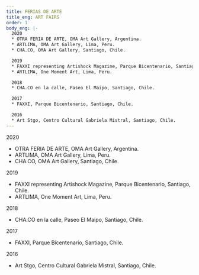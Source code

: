 ```yaml
---
title: FERIAS DE ARTE
title_eng: ART FAIRS
order: 1
body_eng: |-
  2020
  * OTRA FERIA DE ARTE, OMA Art Gallery, Argentina.
  * ARTLIMA, OMA Art Gallery, Lima, Peru.
  * CHA.CO, OMA Art Gallery, Santiago, Chile.

  2019
  * FAXXI representing Artishock Magazine, Parque Bicentenario, Santiago, Chile.
  * ARTLIMA, One Moment Art, Lima, Peru.

  2018
  * CHA.CO en la calle, Paseo El Maipo, Santiago, Chile.

  2017
  * FAXXI, Parque Bicentenario, Santiago, Chile.

  2016
  * Art Stgo, Centro Cultural Gabriela Mistral, Santiago, Chile.
---
```


2020

- OTRA FERIA DE ARTE, OMA Art Gallery, Argentina.
- ARTLIMA, OMA Art Gallery, Lima, Peru.
- CHA.CO, OMA Art Gallery, Santiago, Chile.

2019

- FAXXI representing Artishock Magazine, Parque Bicentenario, Santiago, Chile.
- ARTLIMA, One Moment Art, Lima, Peru.

2018

- CHA.CO en la calle, Paseo El Maipo, Santiago, Chile.

2017

- FAXXI, Parque Bicentenario, Santiago, Chile.

2016

- Art Stgo, Centro Cultural Gabriela Mistral, Santiago, Chile.